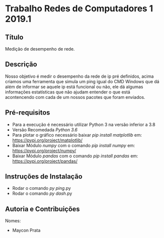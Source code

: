 # Trabalho Redes de Computadores 1 2019.1

## Título
<p>Medição de desempenho de rede.</p>

## Descrição
<p>Nosso objetivo é medir o desempenho da rede de ip pré definidos, acima criamos uma ferramenta que simula um ping igual do CMD Windows que dá além de informar se aquele ip está funcional ou não, ele dá algumas informações estatísticas que não ajudam entender o que está acontencendo com cada de um nossos pacotes que foram enviados.</p>

## Pré-requisitos
* Para a execução é necessário utilizar Python 3 na versão inferior a 3.8
* Versão Recomedada _Python 3.6_
* Para plotar o gráfico necessário baixar _pip install matplotlib_ em: <https://pypi.org/project/matplotlib/>
* Baixar Módulo _numpy_ com o comando _pip install numpy_ em: <https://pypi.org/project/numpy/>
* Baixar Módulo _pandas_ com o comando _pip install pandas_ em: <https://pypi.org/project/pandas/>

## Instruções de Instalação
* Rodar o comando _py ping_.py
* Rodar o comando _py dash_.py

## Autoria e Contribuições
<p>Nomes:</p>

* Maycon Prata

 





